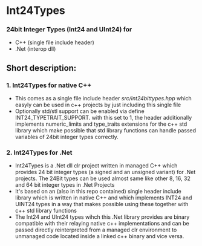 # Int24Types
### 24bit Integer Types  (Int24 and UInt24) for 
- C++ (single file include header) 
- .Net (interop dll)

## Short description:

### 1. Int24Types for native C++ 

- This comes as a single file include header *src/int24bittypes.hpp* which easyly can be used in c++ projects by just including this single file 
- Optionally std/stl support can be enabled via define INT24_TYPETRAIT_SUPPORT. with this set to 1, the header additionally implements numeric_limits and type_traits extensions for the c++ std library which make possible that std library functions can handle passed variables of 24bit integer types correctly.

### 2. Int24Types for .Net

- Int24Types is a .Net dll clr project written in managed C++ which provides 24 bit integer types (a signed and an unsigned variant) for .Net projects. The 24Bit types can be used almost same like other 8, 16, 32 and 64 bit integer types in .Net Projects
- It's based on an (also in this repo contained) single header include library which is written in native C++ and which implements INT24 and UINT24 types in a way that makes possible using these together with c++ std library functions 
- The Int24 and UInt24 types wihch this .Net library provides are binary compatible with their relaying native c++ implementations and can be passed directly reinterpreted from a managed clr environment to unmanaged code located inside a linked c++ binary and vice versa.   
 
